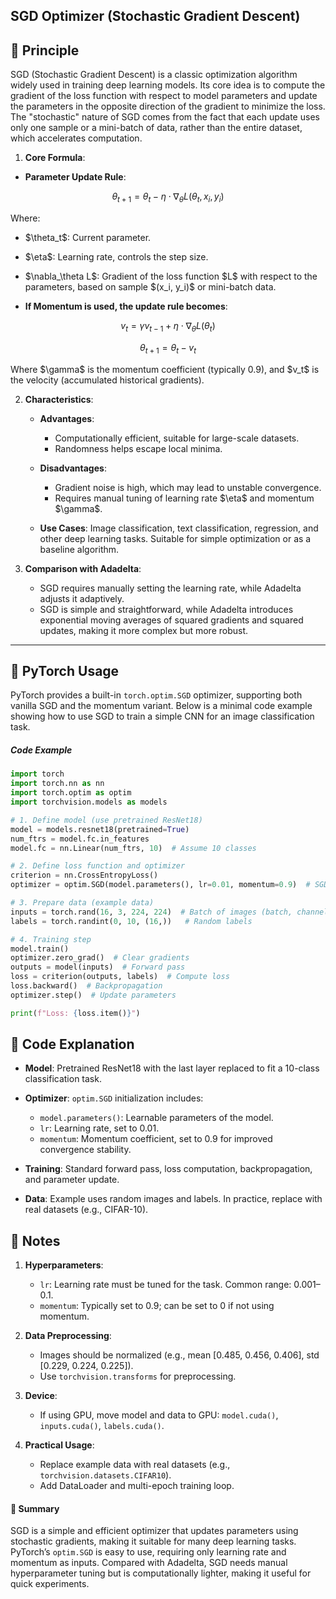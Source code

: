 
## SGD Optimizer (Stochastic Gradient Descent)


## 📖 **Principle**

SGD (Stochastic Gradient Descent) is a classic optimization algorithm widely used in training deep learning models. Its core idea is to compute the gradient of the loss function with respect to model parameters and update the parameters in the opposite direction of the gradient to minimize the loss. The "stochastic" nature of SGD comes from the fact that each update uses only one sample or a mini-batch of data, rather than the entire dataset, which accelerates computation.

1. **Core Formula**:

* **Parameter Update Rule**:

$$
\theta_{t+1} = \theta_t - \eta \cdot \nabla_\theta L(\theta_t, x_i, y_i)
$$

Where:

* \$\theta\_t\$: Current parameter.

* \$\eta\$: Learning rate, controls the step size.

* \$\nabla\_\theta L\$: Gradient of the loss function \$L\$ with respect to the parameters, based on sample \$(x\_i, y\_i)\$ or mini-batch data.

* **If Momentum is used, the update rule becomes**:

$$
v_t = \gamma v_{t-1} + \eta \cdot \nabla_\theta L(\theta_t)
$$

$$
\theta_{t+1} = \theta_t - v_t
$$

Where \$\gamma\$ is the momentum coefficient (typically 0.9), and \$v\_t\$ is the velocity (accumulated historical gradients).

2. **Characteristics**:

   * **Advantages**:

     * Computationally efficient, suitable for large-scale datasets.
     * Randomness helps escape local minima.
   * **Disadvantages**:

     * Gradient noise is high, which may lead to unstable convergence.
     * Requires manual tuning of learning rate \$\eta\$ and momentum \$\gamma\$.
   * **Use Cases**: Image classification, text classification, regression, and other deep learning tasks. Suitable for simple optimization or as a baseline algorithm.

3. **Comparison with Adadelta**:

   * SGD requires manually setting the learning rate, while Adadelta adjusts it adaptively.
   * SGD is simple and straightforward, while Adadelta introduces exponential moving averages of squared gradients and squared updates, making it more complex but more robust.

---

## 📖 **PyTorch Usage**

PyTorch provides a built-in `torch.optim.SGD` optimizer, supporting both vanilla SGD and the momentum variant. Below is a minimal code example showing how to use SGD to train a simple CNN for an image classification task.

##### **Code Example**

```python
import torch
import torch.nn as nn
import torch.optim as optim
import torchvision.models as models

# 1. Define model (use pretrained ResNet18)
model = models.resnet18(pretrained=True)
num_ftrs = model.fc.in_features
model.fc = nn.Linear(num_ftrs, 10)  # Assume 10 classes

# 2. Define loss function and optimizer
criterion = nn.CrossEntropyLoss()
optimizer = optim.SGD(model.parameters(), lr=0.01, momentum=0.9)  # SGD optimizer

# 3. Prepare data (example data)
inputs = torch.rand(16, 3, 224, 224)  # Batch of images (batch, channels, height, width)
labels = torch.randint(0, 10, (16,))   # Random labels

# 4. Training step
model.train()
optimizer.zero_grad()  # Clear gradients
outputs = model(inputs)  # Forward pass
loss = criterion(outputs, labels)  # Compute loss
loss.backward()  # Backpropagation
optimizer.step()  # Update parameters

print(f"Loss: {loss.item()}")
```

## 📖 **Code Explanation**

* **Model**: Pretrained ResNet18 with the last layer replaced to fit a 10-class classification task.
* **Optimizer**: `optim.SGD` initialization includes:

  * `model.parameters()`: Learnable parameters of the model.
  * `lr`: Learning rate, set to 0.01.
  * `momentum`: Momentum coefficient, set to 0.9 for improved convergence stability.
* **Training**: Standard forward pass, loss computation, backpropagation, and parameter update.
* **Data**: Example uses random images and labels. In practice, replace with real datasets (e.g., CIFAR-10).



## 📖 **Notes**

1. **Hyperparameters**:

   * `lr`: Learning rate must be tuned for the task. Common range: 0.001–0.1.
   * `momentum`: Typically set to 0.9; can be set to 0 if not using momentum.
2. **Data Preprocessing**:

   * Images should be normalized (e.g., mean \[0.485, 0.456, 0.406], std \[0.229, 0.224, 0.225]).
   * Use `torchvision.transforms` for preprocessing.
3. **Device**:

   * If using GPU, move model and data to GPU: `model.cuda()`, `inputs.cuda()`, `labels.cuda()`.
4. **Practical Usage**:

   * Replace example data with real datasets (e.g., `torchvision.datasets.CIFAR10`).
   * Add DataLoader and multi-epoch training loop.



#### 📖 **Summary**

SGD is a simple and efficient optimizer that updates parameters using stochastic gradients, making it suitable for many deep learning tasks. PyTorch’s `optim.SGD` is easy to use, requiring only learning rate and momentum as inputs. Compared with Adadelta, SGD needs manual hyperparameter tuning but is computationally lighter, making it useful for quick experiments.


